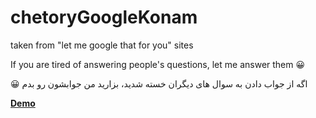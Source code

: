 # chetoryGoogleKonam
taken from "let me google that for you" sites

If you are tired of answering people's questions, let me answer them 😀

😀 اگه از جواب دادن به سوال های دیگران خسته شدید، بزارید  من جوابشون رو بدم

[**Demo**](https://cgk.mr-moein.ir/)
